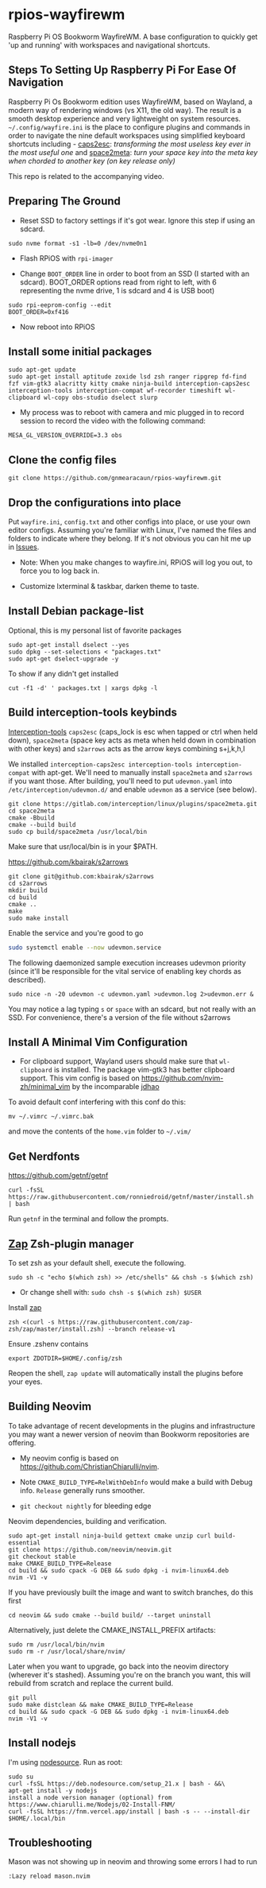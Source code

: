 # rpios-wayfirewm
Raspberry Pi OS Bookworm WayfireWM.
A base configuration to quickly get 'up and running' with workspaces and navigational shortcuts.

## Steps To Setting Up Raspberry Pi For Ease Of Navigation

Raspberry Pi Os Bookworm edition uses WayfireWM, based on Wayland, a modern way of rendering windows (vs X11, the old way). The result is a smooth desktop experience and very lightweight on system resources. `~/.config/wayfire.ini` is the place to configure plugins and commands in order to navigate the nine default workspaces using simplified keyboard shortcuts including - [caps2esc](https://gitlab.com/interception/linux/plugins/caps2esc): _transforming the most useless key ever in the most useful one_ and [space2meta](https://gitlab.com/interception/linux/plugins/space2meta): _turn your space key into the meta key when chorded to another key (on key release only)_

This repo is related to the accompanying video. 

## Preparing The Ground 

- Reset SSD to factory settings if it's got wear. Ignore this step if using an sdcard.
```
sudo nvme format -s1 -lb=0 /dev/nvme0n1
```
- Flash RPiOS with `rpi-imager`

- Change `BOOT_ORDER` line in order to boot from an SSD (I started with an sdcard). BOOT_ORDER options read from right to left, with 6 representing the nvme drive, 1 is sdcard and 4 is USB boot) 

```
sudo rpi-eeprom-config --edit
BOOT_ORDER=0xf416
```
- Now reboot into RPiOS

## Install some initial packages

```
sudo apt-get update
sudo apt-get install aptitude zoxide lsd zsh ranger ripgrep fd-find fzf vim-gtk3 alacritty kitty cmake ninja-build interception-caps2esc interception-tools interception-compat wf-recorder timeshift wl-clipboard wl-copy obs-studio dselect slurp
```
- My process was to reboot with camera and mic plugged in to record session to record the video with the following command:
```
MESA_GL_VERSION_OVERRIDE=3.3 obs
```
## Clone the config files 
```
git clone https://github.com/gnmearacaun/rpios-wayfirewm.git
```
## Drop the configurations into place

Put `wayfire.ini`, `config.txt` and other configs into place, or use your own editor configs. Assuming you're familiar with Linux, I've named the files and folders to indicate where they belong. If it's not obvious you can hit me up in [Issues](https://github.com/gnmearacaun/rpios-wayfirewm/issues). 

- Note: When you make changes to wayfire.ini, RPiOS will log you out, to force you to log back in.

- Customize lxterminal & taskbar, darken theme to taste.

## Install Debian package-list 
Optional, this is my personal list of favorite packages

```
sudo apt-get install dselect --yes
sudo dpkg --set-selections < "packages.txt"
sudo apt-get dselect-upgrade -y
```
To show if any didn't get installed
```
cut -f1 -d' ' packages.txt | xargs dpkg -l
```
## Build interception-tools keybinds

[Interception-tools](https://gitlab.com/interception/linux/tools) `caps2esc` (caps_lock is esc when tapped or ctrl when held down), `space2meta` (space key acts as meta when held down in combination with other keys) and `s2arrows`  acts as the arrow keys combining s+j,k,h,l

We installed `interception-caps2esc interception-tools interception-compat` with apt-get. We'll need to manually install `space2meta` and `s2arrows` if you want those. After building, you'll need to put `udevmon.yaml` into `/etc/interception/udevmon.d/` and enable `udevmon` as a service (see below). 

```
git clone https://gitlab.com/interception/linux/plugins/space2meta.git
cd space2meta
cmake -Bbuild
cmake --build build
sudo cp build/space2meta /usr/local/bin  
```
Make sure that usr/local/bin is in your $PATH.

https://github.com/kbairak/s2arrows 

```
git clone git@github.com:kbairak/s2arrows
cd s2arrows
mkdir build
cd build
cmake ..
make
sudo make install
```
Enable the service and you're good to go

```bash
sudo systemctl enable --now udevmon.service
```
The following daemonized sample execution increases udevmon priority (since it'll be responsible for the vital service of enabling key chords as described).
```
sudo nice -n -20 udevmon -c udevmon.yaml >udevmon.log 2>udevmon.err &
```
You may notice a lag typing `s` or `space` with an sdcard, but not really with an SSD. For convenience, there's a version of the file without s2arrows

## Install A Minimal Vim Configuration 

- For clipboard support, Wayland users should make sure that `wl-clipboard` is installed. The package vim-gtk3 has better clipboard support. This vim config is based on https://github.com/nvim-zh/minimal_vim by the incomparable [jdhao](https://github.com/jdhao)

To avoid default conf interfering with this conf do this:
```
mv ~/.vimrc ~/.vimrc.bak
```
and move the contents of the `home.vim` folder to `~/.vim/`

## Get Nerdfonts
https://github.com/getnf/getnf
```
curl -fsSL https://raw.githubusercontent.com/ronniedroid/getnf/master/install.sh | bash
```
Run `getnf` in the terminal and follow the prompts.

## [Zap](https://www.zapzsh.com/) Zsh-plugin manager

To set zsh as your default shell, execute the following.
```
sudo sh -c "echo $(which zsh) >> /etc/shells" && chsh -s $(which zsh)
```
- Or change shell with: `sudo chsh -s $(which zsh) $USER`

Install [zap](https://github.com/zap-zsh/zap)
```
zsh <(curl -s https://raw.githubusercontent.com/zap-zsh/zap/master/install.zsh) --branch release-v1
```

Ensure .zshenv contains
```
export ZDOTDIR=$HOME/.config/zsh
```
Reopen the shell, `zap update` will automatically install the plugins before your eyes. 

## Building Neovim 

To take advantage of recent developments in the plugins and infrastructure you may want a newer version of neovim than Bookworm repositories are offering. 

- My neovim config is based on https://github.com/ChristianChiarulli/nvim. 

- Note `CMAKE_BUILD_TYPE=RelWithDebInfo` would make a build with Debug info. `Release` generally runs smoother.

- `git checkout nightly` for bleeding edge

Neovim dependencies, building and verification. 
```
sudo apt-get install ninja-build gettext cmake unzip curl build-essential
git clone https://github.com/neovim/neovim.git
git checkout stable 
make CMAKE_BUILD_TYPE=Release
cd build && sudo cpack -G DEB && sudo dpkg -i nvim-linux64.deb
nvim -V1 -v
```
If you have previously built the image and want to switch branches, do this first
```
cd neovim && sudo cmake --build build/ --target uninstall
```

Alternatively, just delete the CMAKE_INSTALL_PREFIX artifacts:
```
sudo rm /usr/local/bin/nvim
sudo rm -r /usr/local/share/nvim/
```

Later when you want to upgrade, go back into the neovim directory (wherever it's stashed). Assuming you're on the branch you want, this will rebuild from scratch and replace the current build.

```
git pull
sudo make distclean && make CMAKE_BUILD_TYPE=Release
cd build && sudo cpack -G DEB && sudo dpkg -i nvim-linux64.deb
nvim -V1 -v
```

## Install nodejs 

I'm using [nodesource](https://github.com/nodesource/distributions). Run as root:
```
sudo su
curl -fsSL https://deb.nodesource.com/setup_21.x | bash - &&\
apt-get install -y nodejs
install a node version manager (optional) from https://www.chiarulli.me/Nodejs/02-Install-FNM/
curl -fsSL https://fnm.vercel.app/install | bash -s -- --install-dir $HOME/.local/bin
```
## Troubleshooting

Mason was not showing up in neovim and throwing some errors
I had to run 
```
:Lazy reload mason.nvim
```
